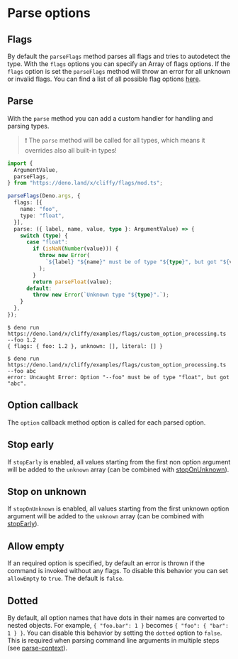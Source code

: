 # Parse options

## Flags

By default the `parseFlags` method parses all flags and tries to autodetect the
type. With the `flags` options you can specify an Array of flags options. If the
`flags` option is set the `parseFlags` method will throw an error for all
unknown or invalid flags. You can find a list of all possible flag options
[here](./flag_options.md).

## Parse

With the `parse` method you can add a custom handler for handling and parsing
types.

> ❗ The `parse` method will be called for all types, which means it overrides
> also all built-in types!

```typescript
import {
  ArgumentValue,
  parseFlags,
} from "https://deno.land/x/cliffy/flags/mod.ts";

parseFlags(Deno.args, {
  flags: [{
    name: "foo",
    type: "float",
  }],
  parse: ({ label, name, value, type }: ArgumentValue) => {
    switch (type) {
      case "float":
        if (isNaN(Number(value))) {
          throw new Error(
            `${label} "${name}" must be of type "${type}", but got "${value}".`,
          );
        }
        return parseFloat(value);
      default:
        throw new Error(`Unknown type "${type}".`);
    }
  },
});
```

```console
$ deno run https://deno.land/x/cliffy/examples/flags/custom_option_processing.ts --foo 1.2
{ flags: { foo: 1.2 }, unknown: [], literal: [] }

$ deno run https://deno.land/x/cliffy/examples/flags/custom_option_processing.ts --foo abc
error: Uncaught Error: Option "--foo" must be of type "float", but got "abc".
```

## Option callback

The `option` callback method option is called for each parsed option.

## Stop early

If `stopEarly` is enabled, all values starting from the first non option
argument will be added to the `unknown` array (can be combined with
[stopOnUnknown](#stop-on-unknown)).

## Stop on unknown

If `stopOnUnknown` is enabled, all values starting from the first unknown option
argument will be added to the `unknown` array (can be combined with
[stopEarly](#stop-early)).

## Allow empty

If an required option is specified, by default an error is thrown if the command
is invoked without any flags. To disable this behavior you can set `allowEmpty`
to `true`. The default is `false`.

## Dotted

By default, all option names that have dots in their names are converted to
nested objects. For example, `{ "foo.bar": 1 }` becomes
`{ "foo": { "bar": 1 } }`. You can disable this behavior by setting the `dotted`
option to `false`. This is required when parsing command line arguments in
multiple steps (see [parse-context](./index.md#parse-context)).

